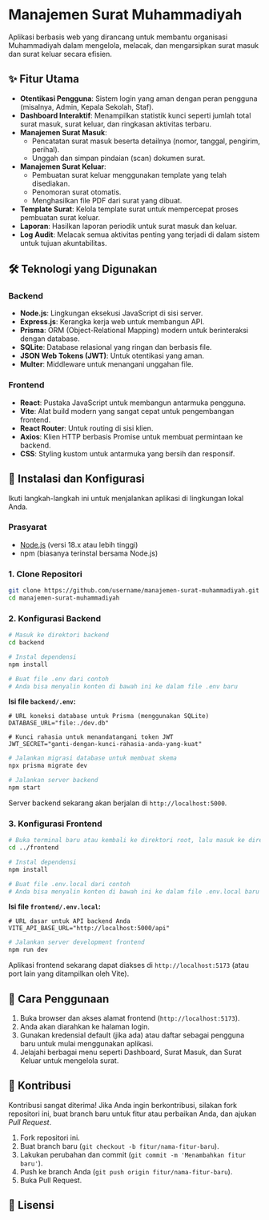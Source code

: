 #  Manajemen Surat Muhammadiyah

Aplikasi berbasis web yang dirancang untuk membantu organisasi Muhammadiyah dalam mengelola, melacak, dan mengarsipkan surat masuk dan surat keluar secara efisien.

## ✨ Fitur Utama

- **Otentikasi Pengguna**: Sistem login yang aman dengan peran pengguna (misalnya, Admin, Kepala Sekolah, Staf).
- **Dashboard Interaktif**: Menampilkan statistik kunci seperti jumlah total surat masuk, surat keluar, dan ringkasan aktivitas terbaru.
- **Manajemen Surat Masuk**:
  - Pencatatan surat masuk beserta detailnya (nomor, tanggal, pengirim, perihal).
  - Unggah dan simpan pindaian (scan) dokumen surat.
- **Manajemen Surat Keluar**:
  - Pembuatan surat keluar menggunakan template yang telah disediakan.
  - Penomoran surat otomatis.
  - Menghasilkan file PDF dari surat yang dibuat.
- **Template Surat**: Kelola template surat untuk mempercepat proses pembuatan surat keluar.
- **Laporan**: Hasilkan laporan periodik untuk surat masuk dan keluar.
- **Log Audit**: Melacak semua aktivitas penting yang terjadi di dalam sistem untuk tujuan akuntabilitas.

## 🛠️ Teknologi yang Digunakan

### Backend
- **Node.js**: Lingkungan eksekusi JavaScript di sisi server.
- **Express.js**: Kerangka kerja web untuk membangun API.
- **Prisma**: ORM (Object-Relational Mapping) modern untuk berinteraksi dengan database.
- **SQLite**: Database relasional yang ringan dan berbasis file.
- **JSON Web Tokens (JWT)**: Untuk otentikasi yang aman.
- **Multer**: Middleware untuk menangani unggahan file.

### Frontend
- **React**: Pustaka JavaScript untuk membangun antarmuka pengguna.
- **Vite**: Alat build modern yang sangat cepat untuk pengembangan frontend.
- **React Router**: Untuk routing di sisi klien.
- **Axios**: Klien HTTP berbasis Promise untuk membuat permintaan ke backend.
- **CSS**: Styling kustom untuk antarmuka yang bersih dan responsif.

## 🚀 Instalasi dan Konfigurasi

Ikuti langkah-langkah ini untuk menjalankan aplikasi di lingkungan lokal Anda.

### Prasyarat
- [Node.js](https://nodejs.org/) (versi 18.x atau lebih tinggi)
- npm (biasanya terinstal bersama Node.js)

### 1. Clone Repositori
```bash
git clone https://github.com/username/manajemen-surat-muhammadiyah.git
cd manajemen-surat-muhammadiyah
```

### 2. Konfigurasi Backend
```bash
# Masuk ke direktori backend
cd backend

# Instal dependensi
npm install

# Buat file .env dari contoh
# Anda bisa menyalin konten di bawah ini ke dalam file .env baru
```
**Isi file `backend/.env`:**
```env
# URL koneksi database untuk Prisma (menggunakan SQLite)
DATABASE_URL="file:./dev.db"

# Kunci rahasia untuk menandatangani token JWT
JWT_SECRET="ganti-dengan-kunci-rahasia-anda-yang-kuat"
```
```bash
# Jalankan migrasi database untuk membuat skema
npx prisma migrate dev

# Jalankan server backend
npm start
```
Server backend sekarang akan berjalan di `http://localhost:5000`.

### 3. Konfigurasi Frontend
```bash
# Buka terminal baru atau kembali ke direktori root, lalu masuk ke direktori frontend
cd ../frontend

# Instal dependensi
npm install

# Buat file .env.local dari contoh
# Anda bisa menyalin konten di bawah ini ke dalam file .env.local baru
```
**Isi file `frontend/.env.local`:**
```env
# URL dasar untuk API backend Anda
VITE_API_BASE_URL="http://localhost:5000/api"
```
```bash
# Jalankan server development frontend
npm run dev
```
Aplikasi frontend sekarang dapat diakses di `http://localhost:5173` (atau port lain yang ditampilkan oleh Vite).

## 📖 Cara Penggunaan

1.  Buka browser dan akses alamat frontend (`http://localhost:5173`).
2.  Anda akan diarahkan ke halaman login.
3.  Gunakan kredensial default (jika ada) atau daftar sebagai pengguna baru untuk mulai menggunakan aplikasi.
4.  Jelajahi berbagai menu seperti Dashboard, Surat Masuk, dan Surat Keluar untuk mengelola surat.

## 🤝 Kontribusi

Kontribusi sangat diterima! Jika Anda ingin berkontribusi, silakan fork repositori ini, buat branch baru untuk fitur atau perbaikan Anda, dan ajukan *Pull Request*.

1.  Fork repositori ini.
2.  Buat branch baru (`git checkout -b fitur/nama-fitur-baru`).
3.  Lakukan perubahan dan commit (`git commit -m 'Menambahkan fitur baru'`).
4.  Push ke branch Anda (`git push origin fitur/nama-fitur-baru`).
5.  Buka Pull Request.

## 📄 Lisensi


